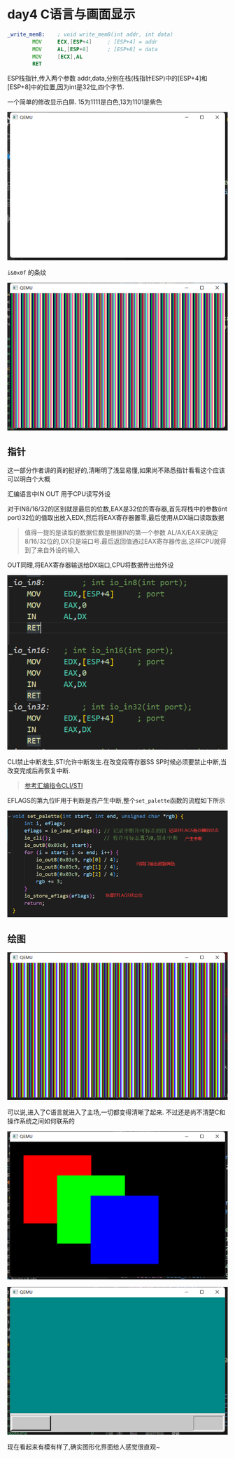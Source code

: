 


# day4 C语言与画面显示

```asm
_write_mem8:    ; void write_mem8(int addr, int data)
        MOV     ECX,[ESP+4]     ; [ESP+4] = addr
        MOV     AL,[ESP+8]      ; [ESP+8] = data
        MOV     [ECX],AL
        RET
```

ESP栈指针,传入两个参数 addr,data,分别在栈(栈指针ESP)中的\[ESP+4]和\[ESP+8]中的位置,因为int是32位,四个字节.

一个简单的修改显示白屏. 15为1111是白色,13为1101是紫色

![QQ截图20220526010741](https://raw.githubusercontent.com/learner-lu/picbed/master/QQ%E6%88%AA%E5%9B%BE20220526010741.png)

`i&0x0f`  的条纹

![QQ截图20220526011055](https://raw.githubusercontent.com/learner-lu/picbed/master/QQ%E6%88%AA%E5%9B%BE20220526011055.png)

## 指针

这一部分作者讲的真的挺好的,清晰明了浅显易懂,如果尚不熟悉指针看看这个应该可以明白个大概

汇编语言中IN OUT 用于CPU读写外设

对于IN8/16/32的区别就是最后的位数,EAX是32位的寄存器,首先将栈中的参数(int port)32位的值取出放入EDX,然后将EAX寄存器置零,最后使用从DX端口读取数据

> 值得一提的是读取的数据位数是根据IN的第一个参数 AL/AX/EAX来确定8/16/32位的,DX只是端口号.最后返回值通过EAX寄存器传出,这样CPU就得到了来自外设的输入

OUT同理,将EAX寄存器输送给DX端口,CPU将数据传出给外设

![20220705164915](https://raw.githubusercontent.com/learner-lu/picbed/master/20220705164915.png)

CLI禁止中断发生,STI允许中断发生.在改变段寄存器SS SP时候必须要禁止中断,当改变完成后再恢复中断.

> [参考汇编指令CLI/STI](https://blog.csdn.net/zang141588761/article/details/52325106)

EFLAGS的第九位IF用于判断是否产生中断,整个`set_palette`函数的流程如下所示

![20220705181435](https://raw.githubusercontent.com/learner-lu/picbed/master/20220705181435.png)

## 绘图

![QQ截图20220526013910](https://raw.githubusercontent.com/learner-lu/picbed/master/QQ%E6%88%AA%E5%9B%BE20220526013910.png)

可以说,进入了C语言就进入了主场,一切都变得清晰了起来. 不过还是尚不清楚C和操作系统之间如何联系的

![QQ截图20220526014753](https://raw.githubusercontent.com/learner-lu/picbed/master/QQ%E6%88%AA%E5%9B%BE20220526014753.png)

![QQ截图20220526015031](https://raw.githubusercontent.com/learner-lu/picbed/master/QQ%E6%88%AA%E5%9B%BE20220526015031.png)

现在看起来有模有样了,确实图形化界面给人感觉很直观~
